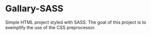 # Gallary-SASS
Simple HTML project styled with SASS. The goal of this project is to exemplify the use of the CSS preprocessor.
